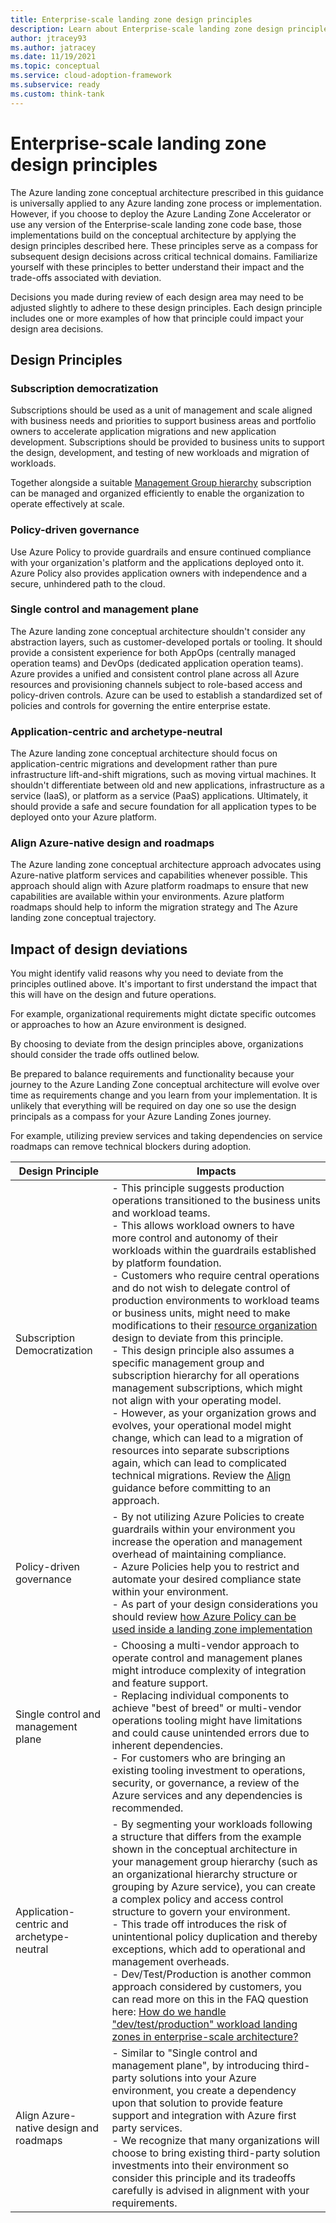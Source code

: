 ```yaml
---
title: Enterprise-scale landing zone design principles
description: Learn about Enterprise-scale landing zone design principles that influence the design areas for enterprise-scale landing zone implementations
author: jtracey93
ms.author: jatracey
ms.date: 11/19/2021
ms.topic: conceptual
ms.service: cloud-adoption-framework
ms.subservice: ready
ms.custom: think-tank
---
```


# Enterprise-scale landing zone design principles

The Azure landing zone conceptual architecture prescribed in this guidance is universally applied to any Azure landing zone process or implementation. However, if you choose to deploy the Azure Landing Zone Accelerator or use any version of the Enterprise-scale landing zone code base, those implementations build on the conceptual architecture by applying the design principles described here. These principles serve as a compass for subsequent design decisions across critical technical domains. Familiarize yourself with these principles to better understand their impact and the trade-offs associated with deviation.

Decisions you made during review of each design area may need to be adjusted slightly to adhere to these design principles. Each design principle includes one or more examples of how that principle could impact your design area decisions.

## Design Principles

### Subscription democratization

Subscriptions should be used as a unit of management and scale aligned with business needs and priorities to support business areas and portfolio owners to accelerate application migrations and new application development. Subscriptions should be provided to business units to support the design, development, and testing of new workloads and migration of workloads. 

Together alongside a suitable [Management Group hierarchy](./../landing-zone/design-area/resource-org-management-groups.md) subscription can be managed and organized efficiently to enable the organization to operate effectively at scale.

### Policy-driven governance

Use Azure Policy to provide guardrails and ensure continued compliance with your organization's platform and the applications deployed onto it. Azure Policy also provides application owners with independence and a secure, unhindered path to the cloud.

### Single control and management plane

The Azure landing zone conceptual architecture shouldn't consider any abstraction layers, such as customer-developed portals or tooling. It should provide a consistent experience for both AppOps (centrally managed operation teams) and DevOps (dedicated application operation teams). Azure provides a unified and consistent control plane across all Azure resources and provisioning channels subject to role-based access and policy-driven controls. Azure can be used to establish a standardized set of policies and controls for governing the entire enterprise estate.

### Application-centric and archetype-neutral

The Azure landing zone conceptual architecture should focus on application-centric migrations and development rather than pure infrastructure lift-and-shift migrations, such as moving virtual machines. It shouldn't differentiate between old and new applications, infrastructure as a service (IaaS), or platform as a service (PaaS) applications. Ultimately, it should provide a safe and secure foundation for all application types to be deployed onto your Azure platform.

### Align Azure-native design and roadmaps

The Azure landing zone conceptual architecture approach advocates using Azure-native platform services and capabilities whenever possible. This approach should align with Azure platform roadmaps to ensure that new capabilities are available within your environments. Azure platform roadmaps should help to inform the migration strategy and The Azure landing zone conceptual trajectory.

## Impact of design deviations

You might identify valid reasons why you need to deviate from the principles outlined above. It's important to first understand the impact that this will have on the design and future operations.

For example, organizational requirements might dictate specific outcomes or approaches to how an Azure environment is designed.

By choosing to deviate from the design principles above, organizations should consider the trade offs outlined below.

Be prepared to balance requirements and functionality because your journey to the Azure Landing Zone conceptual architecture will evolve over time as requirements change and you learn from your implementation. It is unlikely that everything will be required on day one so use the design principals as a compass for your Azure Landing Zones journey.

For example, utilizing preview services and taking dependencies on service roadmaps can remove technical blockers during adoption.

| Design Principle | Impacts | 
| --------------- | ------- |
| Subscription Democratization | - This principle suggests production operations transitioned to the business units and workload teams.<br> - This allows workload owners to have more control and autonomy of their workloads within the guardrails established by platform foundation. <br>- Customers who require central operations and do not wish to delegate control of production environments to workload teams or business units, might need to make modifications to their [resource organization](./../landing-zone/design-area/resource-org.md) design to deviate from this principle.<br> - This design principle also assumes a specific management group and subscription hierarchy for all operations management subscriptions, which might not align with your operating model. <br> - However, as your organization grows and evolves, your operational model might change, which can lead to a migration of resources into separate subscriptions again, which can lead to complicated technical migrations. Review the [Align](../../ready/enterprise-scale/transition.md) guidance before committing to an approach. | 
| Policy-driven governance | - By not utilizing Azure Policies to create guardrails within your environment you increase the operation and management overhead of maintaining compliance. <br> - Azure Policies help you to restrict and automate your desired compliance state within your environment. <br> - As part of your design considerations you should review [how Azure Policy can be used inside a landing zone implementation](../../ready/enterprise-scale/dine-guidance.md) |
| Single control and management plane | - Choosing a multi-vendor approach to operate control and management planes might introduce complexity of integration and feature support.<br> - Replacing individual components to achieve "best of breed" or multi-vendor operations tooling might have limitations and could cause unintended errors due to inherent dependencies. <br> - For customers who are bringing an existing tooling investment to operations, security, or governance, a review of the Azure services and any dependencies is recommended.   |
| Application-centric and archetype-neutral | - By segmenting your workloads following a structure that differs from the example shown in the conceptual architecture in your management group hierarchy (such as an organizational hierarchy structure or grouping by Azure service), you can create a complex policy and access control structure to govern your environment.<br> - This trade off introduces the risk of unintentional policy duplication and thereby exceptions, which add to operational and management overheads.<br> - Dev/Test/Production is another common approach considered by customers, you can read more on this in the FAQ question here: [How do we handle "dev/test/production" workload landing zones in enterprise-scale architecture?](../../ready/enterprise-scale/faq.md#how-do-we-handle-devtestproduction-workload-landing-zones-in-enterprise-scale-architecture) | 
| Align Azure-native design and roadmaps | - Similar to "Single control and management plane", by introducing third-party solutions into your Azure environment, you create a dependency upon that solution to provide feature support and integration with Azure first party services. <br> - We recognize that many organizations will choose to bring existing third-party solution investments into their environment so consider this principle and its tradeoffs carefully is advised in alignment with your requirements. |
